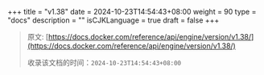 +++
title = "v1.38"
date = 2024-10-23T14:54:43+08:00
weight = 90
type = "docs"
description = ""
isCJKLanguage = true
draft = false
+++

> 原文: [https://docs.docker.com/reference/api/engine/version/v1.38/](https://docs.docker.com/reference/api/engine/version/v1.38/)
>
> 收录该文档的时间：`2024-10-23T14:54:43+08:00`

